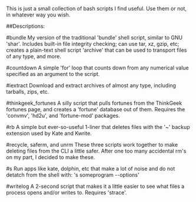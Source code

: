 This is just a small collection of bash scripts I find useful. Use them or not, in whatever way you wish.

##Descriptions: 

#bundle 
My version of the traditional 'bundle' shell script, similar to GNU 'shar'. Includes built-in file integrity checking; can use tar, xz, gzip, etc; creates a plain-text shell script 'archive' that can be used to transport files of any type, and more. 

#countdown
A simple 'for' loop that counts down from any numerical value specified as an argument to the script.

#iextract
Download and extract archives of almost any type, including tarballs, zips, etc.

#thinkgeek_fortunes
A silly script that pulls fortunes from the ThinkGeek fortunes page, and creates a 'fortune' database out of them. Requires the 'convmv', 'hd2u', and 'fortune-mod' packages. 

#rb
A simple but ever-so-useful 1-liner that deletes files with the '~' backup extension used by Kate and Kwrite.

#recycle, saferm, and unrm
These three scripts work together to make deleting files from the CLI a little safer. After one too many accidental rm's on my part, I decided to make these. 

#s
Run apps like kate, dolphin, etc that make a lot of noise and do not detatch from the shell with: 's someprogram --options'

#writelog
A 2-second script that makes it a little easier to see what files a process opens and/or writes to. Requires 'strace'.
